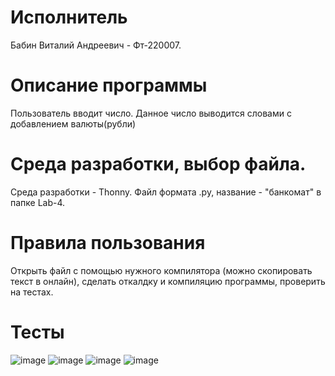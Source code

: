 # Исполнитель
Бабин Виталий Андреевич - Фт-220007.

# Описание программы
Пользователь вводит число.
Данное число выводится словами с добавлением валюты(рубли)


# Среда разработки, выбор файла.
Среда разработки - Thonny.
Файл формата .py, название - "банкомат" в папке Lab-4.

# Правила пользования
Открыть файл с помощью нужного компилятора (можно скопировать текст в онлайн), сделать откалдку и компиляцию программы, проверить на тестах.

# Тесты

![image](https://github.com/Vitalyushik/Lab-4/assets/146360520/0d6dac7b-8e27-491b-bffc-2d5a4567b3d7)
![image](https://github.com/Vitalyushik/Lab-4/assets/146360520/4cdf7ec5-b85e-44eb-b47d-c6d62d2694f7)
![image](https://github.com/Vitalyushik/Lab-4/assets/146360520/8543ddcb-b700-4e8d-9180-207d8355fad4)
![image](https://github.com/Vitalyushik/Lab-4/assets/146360520/5dd9ced6-78bf-4bfd-aea1-2df29dab585d)



